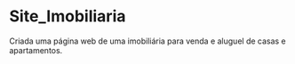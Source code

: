 # Site_Imobiliaria
Criada uma página web de uma imobiliária para venda e aluguel de casas e apartamentos.
